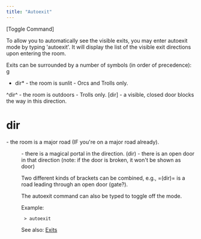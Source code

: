 ```yaml
---
title: "Autoexit"
---
```


\[Toggle Command\]

To allow you to automatically see the visible exits, you may enter
autoexit mode by typing 'autoexit'. It will display the list of the
visible exit directions upon entering the room.

Exits can be surrounded by a number of symbols (in order of precedence):
<nowiki>g

- dir\* - the room is sunlit - Orcs and Trolls only.

^dir^ - the room is outdoors - Trolls only. \[dir\] - a visible, closed
door blocks the way in this direction.

# dir

\- the room is a major road (IF you're on a major road already).

<dir>

\- there is a magical portal in the direction. (dir) - there is an open
door in that direction (note: if the door is broken, it won't be shown
as door)

</pre>

Two different kinds of brackets can be combined, e.g., =(dir)= is a road
leading through an open door (gate?).

The autoexit command can also be typed to toggle off the mode.

Example:

` > autoexit`

See also: [Exits](Exits "wikilink")